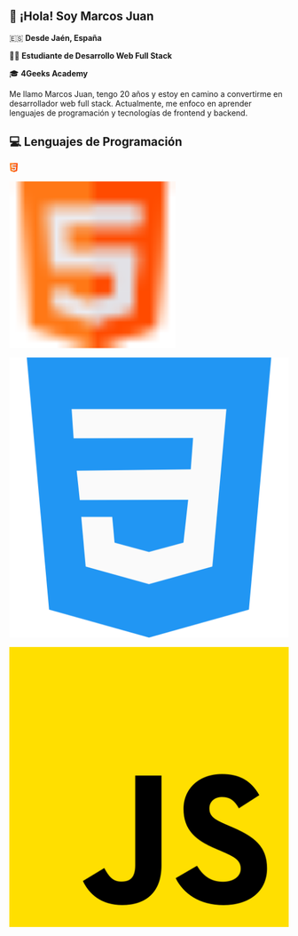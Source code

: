 ## 👋 ¡Hola! Soy Marcos Juan

🇪🇸 **Desde Jaén, España**

👨‍💻 **Estudiante de Desarrollo Web Full Stack**

🎓 **4Geeks Academy**

Me llamo Marcos Juan, tengo 20 años y estoy en camino a convertirme en desarrollador web full stack. Actualmente, me enfoco en aprender lenguajes de programación y tecnologías de frontend y backend.

## 💻 Lenguajes de Programación

![Texto alternativo](html.png)

<img src="html.png" alt="HTML" width="300">

![Texto alternativo](css.png)

![Texto alternativo](js.png)
